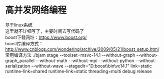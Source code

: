 # 高并发网络编程
基于linux系统   
这里就不详细写了，主要时间去写代码了   
boost下载网址：https://www.boost.org/   
boost库编译方式：http://www.cnblogs.com/wondering/archive/2009/05/21/boost_setup.html
常用编译方法
./bjam stage --toolset=msvc-14.1 --without-graph --without-graph_parallel --without-math --without-mpi --without-python --without-serialization --without-wave --stagedir="D:boost\bin\vc14.1" link=static runtime-link=shared runtime-link=static threading=multi debug release